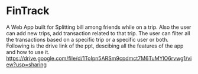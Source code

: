 # FinTrack
A Web App built for Splitting bill among friends while on a trip.
Also the user can add new trips, add transaction related to that trip. The user can filter all the transactions based on a specific trip or a specific user or both.
Following is the drive link of the ppt, descibing all the features of the app and how to use it.
https://drive.google.com/file/d/1ToIpn5ARSm9cpdmct7M6TuMYlO6rvwg1/view?usp=sharing
